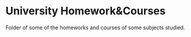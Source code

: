 # University Homework&Courses
Folder of some of the homeworks and courses of some subjects studied. 
